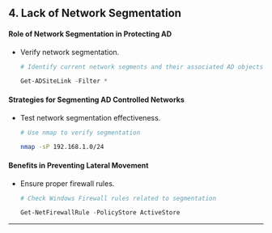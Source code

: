 ## 4. **Lack of Network Segmentation**

#### **Role of Network Segmentation in Protecting AD**

- Verify network segmentation.

	```powershell
	# Identify current network segments and their associated AD objects
 
	Get-ADSiteLink -Filter *
	```

#### **Strategies for Segmenting AD Controlled Networks**

- Test network segmentation effectiveness.

	```bash
	# Use nmap to verify segmentation
 
	nmap -sP 192.168.1.0/24
	```

#### **Benefits in Preventing Lateral Movement**

- Ensure proper firewall rules.

	```powershell
	# Check Windows Firewall rules related to segmentation
 
	Get-NetFirewallRule -PolicyStore ActiveStore
	```

---
